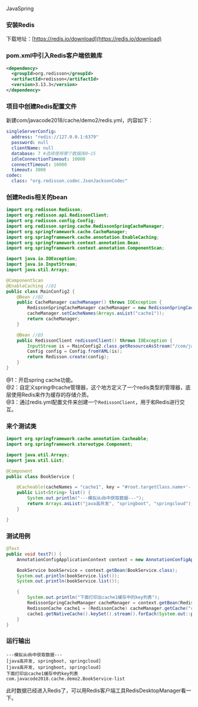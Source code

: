 JavaSpring
<a name="sMjsJ"></a>
### 安装Redis
下载地址：[https://redis.io/download](https://redis.io/download)
<a name="xNbxp"></a>
### pom.xml中引入Redis客户端依赖库
```xml
<dependency>
  <groupId>org.redisson</groupId>
  <artifactId>redisson</artifactId>
  <version>3.13.3</version>
</dependency>
```
<a name="evYyy"></a>
### 项目中创建Redis配置文件
新建com/javacode2018/cache/demo2/redis.yml，内容如下：
```yaml
singleServerConfig:
  address: "redis://127.0.0.1:6379"
  password: null
  clientName: null
  database: 7 #选择使用哪个数据库0~15
  idleConnectionTimeout: 10000
  connectTimeout: 10000
  timeout: 3000
codec:
  class: "org.redisson.codec.JsonJacksonCodec"
```
<a name="IP6rJ"></a>
### 创建Redis相关的bean
```java
import org.redisson.Redisson;
import org.redisson.api.RedissonClient;
import org.redisson.config.Config;
import org.redisson.spring.cache.RedissonSpringCacheManager;
import org.springframework.cache.CacheManager;
import org.springframework.cache.annotation.EnableCaching;
import org.springframework.context.annotation.Bean;
import org.springframework.context.annotation.ComponentScan;

import java.io.IOException;
import java.io.InputStream;
import java.util.Arrays;

@ComponentScan
@EnableCaching //@1
public class MainConfig2 {
    @Bean //@2
    public CacheManager cacheManager() throws IOException {
        RedissonSpringCacheManager cacheManager = new RedissonSpringCacheManager(this.redissonClient());
        cacheManager.setCacheNames(Arrays.asList("cache1"));
        return cacheManager;
    }

    @Bean //@3
    public RedissonClient redissonClient() throws IOException {
        InputStream is = MainConfig2.class.getResourceAsStream("/com/javacode2018/cache/demo2/redis.yml");
        Config config = Config.fromYAML(is);
        return Redisson.create(config);
    }
}
```
@1：开启spring cache功能。<br />@2：自定义spring中cache管理器，这个地方定义了一个redis类型的管理器，底层使用Redis来作为缓存的存储介质。<br />@3：通过redis.yml配置文件来创建一个`RedissonClient`，用于和Redis进行交互。
<a name="kmkR4"></a>
### 来个测试类
```java
import org.springframework.cache.annotation.Cacheable;
import org.springframework.stereotype.Component;

import java.util.Arrays;
import java.util.List;

@Component
public class BookService {

    @Cacheable(cacheNames = "cache1", key = "#root.targetClass.name+'-'+#root.method.name")
    public List<String> list() {
        System.out.println("---模拟从db中获取数据---");
        return Arrays.asList("java高并发", "springboot", "springcloud");
    }

}
```
<a name="TKGcp"></a>
### 测试用例
```java
@Test
public void test7() {
    AnnotationConfigApplicationContext context = new AnnotationConfigApplicationContext(MainConfig2.class);

    BookService bookService = context.getBean(BookService.class);
    System.out.println(bookService.list());
    System.out.println(bookService.list());

    {
        System.out.println("下面打印出cache1缓存中的key列表");
        RedissonSpringCacheManager cacheManager = context.getBean(RedissonSpringCacheManager.class);
        RedissonCache cache1 = (RedissonCache) cacheManager.getCache("cache1");
        cache1.getNativeCache().keySet().stream().forEach(System.out::println);
    }
}
```
<a name="yhvdf"></a>
### 运行输出
```
---模拟从db中获取数据---
[java高并发, springboot, springcloud]
[java高并发, springboot, springcloud]
下面打印出cache1缓存中的key列表
com.javacode2018.cache.demo2.BookService-list
```
此时数据已经进入Redis了，可以用Redis客户端工具RedisDesktopManager看一下。
